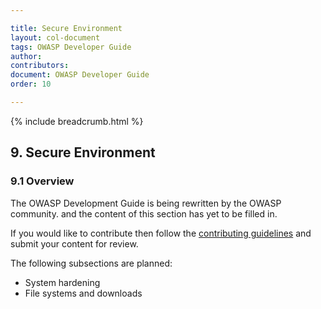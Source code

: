 ```yaml
---

title: Secure Environment
layout: col-document
tags: OWASP Developer Guide
author:
contributors:
document: OWASP Developer Guide
order: 10

---
```


{% include breadcrumb.html %}
## 9. Secure Environment

### 9.1 Overview

The OWASP Development Guide is being rewritten by the OWASP community.
and the content of this section has yet to be filled in.

If you would like to contribute then follow the 
[contributing guidelines](https://github.com/OWASP/www-project-developer-guide/blob/main/CONTRIBUTING.md)
and submit your content for review.

The following subsections are planned:

  * System hardening
  * File systems and downloads
